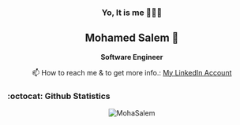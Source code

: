 <div align="center">
  
  ### Yo, It is me 👨🏽‍💻
 ## Mohamed Salem 🤝
 
 </div>

<div align="center"> 
  
  **Software Engineer**
  
</div>

<div align="center"> 

 📫 How to reach me & to get more info.:
[My LinkedIn Account](https://www.linkedin.com/in/moha-salem/)

</div> 


### :octocat: Github Statistics

<p align="center">
<img align="center" src="https://github-readme-stats.vercel.app/api?username=MohaSalem&show_icons=true&locale=en&include_all_commits=true&theme=radical" alt="MohaSalem" />
</p>

